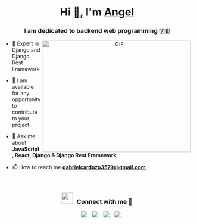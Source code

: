 <h1 align="center">Hi 👋, I'm <a href="https://100rabhcsmc.github.io/Me.io/" target="blank">
Angel</a></h1>
<h3 align="center">I am dedicated to backend web programming 🇻🇪</h3>

<a target="_blank" align="center">
  <img align="right" top="500" height="300" width="400" alt="GIF" src="https://media.giphy.com/media/SWoSkN6DxTszqIKEqv/giphy.gif">
</a>

- 🌱 Expert in Django and Django Rest Framework

- 🤝 I am available for any opportunity to contribute to your project

- 💬 Ask me about **JavaScript, React, Django & Django Rest Framework**

- 📫 How to reach me **gabrielcardozo3579@gmail.com**
<br/>
<h3 align="center" > <img src="https://media.giphy.com/media/iY8CRBdQXODJSCERIr/giphy.gif" width="30" height="30" style="margin-right: 10px;">Connect with me 🤝 </h3>

<p align="center">

 <div align="center"  class="icons-social" style="margin-left: 10px;">
        <a style="margin-left: 10px;"  target="_blank" href="https://www.linkedin.com/in/ángel-estarita-21002822a/">
			<img src="https://img.icons8.com/doodle/40/000000/linkedin--v2.png"></a>
        <a style="margin-left: 10px;" target="_blank" href="https://github.com/xAd4">
		<img src="https://img.icons8.com/doodle/40/000000/github--v1.png"></a>
        <a style="margin-left: 10px;" target="_blank" href="https://www.instagram.com/angel_estarita/">
			<img src="https://img.icons8.com/doodle/40/000000/instagram-new--v2.png"></a>
		<a style="margin-left: 10px;" target="_blank" href="https://x.com/xAd4247250">
			<img src="https://img.icons8.com/doodle/1x/twitter-squared--v2.png" ></a>
      </div>

</p>

